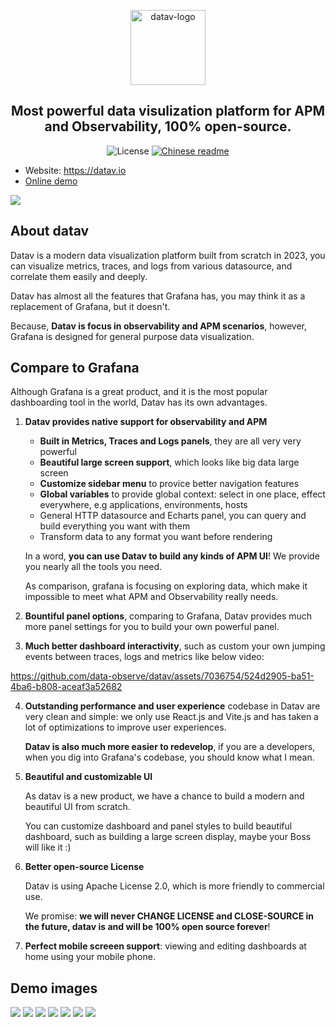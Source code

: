 <p align="center">
  <img src="https://datav.io/logo.png" alt="datav-logo" width="120" />
</p>


<h2 align="center">
  Most powerful data visulization platform for APM and Observability, 100% open-source.
</h2>

<p align="center">
    <img alt="License" src="https://img.shields.io/badge/license-Apache2.0-brightgreen"> 
    <a href="/https://github.com/data-observe/datav/blob/main/README_CN.md"><img alt="Chinese readme" src="https://img.shields.io/badge/中文-Readme-brightgreen"></a>
</p>

- Website: https://datav.io
- [Online demo](https://play.datav.io)

<img src="https://github.com/data-observe/assets/blob/main/datav-readme/home-example1.jpg?raw=true" />

## About datav

Datav is a modern data visualization platform built from scratch in 2023, you can visualize metrics, traces, and logs from various datasource, and correlate them easily and deeply.

Datav has almost all the features that Grafana has, you may think it as a replacement of Grafana, but it doesn't.

Because, **Datav is focus in observability and APM scenarios**, however, Grafana is designed for general purpose data visualization.

## Compare to Grafana

Although Grafana is a great product, and it is the most popular dashboarding tool in the world, Datav has its own advantages.

1. **Datav provides native support for observability and APM**
  
    - **Built in Metrics, Traces and Logs panels**, they are all very very powerful
    - **Beautiful large screen support**, which looks like big data large screen
    - **Customize sidebar menu** to provice better navigation features
    - **Global variables** to provide global context: select in one place, effect everywhere, e.g applications, environments, hosts 
    - General HTTP datasource and Echarts panel, you can query and build everything you want with them 
    - Transform data to any format you want before rendering
  
    In a word, **you can use Datav to build any kinds of APM UI**! We provide you nearly all the tools you need. 

    As comparison, grafana is focusing on exploring data, which make it impossible to meet what APM and Observability really needs.

2. **Bountiful panel options**, comparing to Grafana, Datav provides much more panel settings for you to build your own powerful panel.
   
3. **Much better dashboard interactivity**, such as custom your own jumping events between traces, logs and metrics like below video: 

https://github.com/data-observe/datav/assets/7036754/524d2905-ba51-4ba6-b808-aceaf3a52682

4. **Outstanding performance and user experience**
   codebase in Datav are very clean and simple: we only use React.js and Vite.js and has taken a lot of optimizations to improve user experiences.

   **Datav is also much more easier to redevelop**, if you are a developers, when you dig into Grafana's codebase, you should know what I mean.
   
5. **Beautiful and customizable UI**

    As datav is a new product, we have a chance to build a modern and beautiful UI from scratch. 

    You can customize dashboard and panel styles to build beautiful dashboard, such as building a large screen display, maybe your Boss will like it :)

6.  **Better open-source License**

    Datav is using Apache License 2.0, which is more friendly to commercial use.

    We promise: **we will never CHANGE LICENSE and CLOSE-SOURCE in the future, datav is and will be 100% open source forever**!

7.  **Perfect mobile screeen support**: viewing and editing dashboards at home using your mobile phone.



<!-- 
## Visitors Count

<img align="left" src = "https://profile-counter.glitch.me/datav/count.svg" alt ="Loading"> -->




## Demo images

<img src="https://github.com/data-observe/assets/blob/main/datav-readme/home-example1.jpg?raw=true" />

<img src="https://github.com/data-observe/assets/blob/main/datav-readme/runtime-example.jpg?raw=true" />

<img src="https://github.com/data-observe/assets/blob/main/datav-readme/host-example.jpg?raw=true" />

<img src="https://github.com/data-observe/assets/blob/main/datav-readme/trace-search-example.jpg?raw=true" />

<img src="https://github.com/data-observe/assets/blob/main/datav-readme/trace-example.jpg?raw=true" />

<img src="https://github.com/data-observe/assets/blob/main/datav-readme/log-example.jpg?raw=true" />

<img src="https://github.com/data-observe/assets/blob/main/datav-readme/alert-example.jpg?raw=true" />





